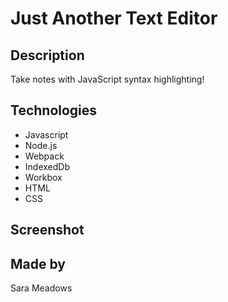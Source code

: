 # Just Another Text Editor

## Description
Take notes with JavaScript syntax highlighting!

## Technologies
* Javascript
* Node.js
* Webpack
* IndexedDb
* Workbox
* HTML
* CSS

## Screenshot


## Made by
Sara Meadows
